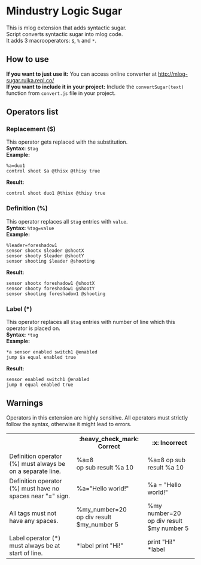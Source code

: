 # Mindustry Logic Sugar

This is mlog extension that adds syntactic sugar.  
Script converts syntactic sugar into mlog code.  
It adds 3 macrooperators: `$`, `%` and `*`.  

## How to use

**If you want to just use it:** You can access online converter at http://mlog-sugar.ruika.repl.co/  
**If you want to include it in your project:** Include the `convertSugar(text)` function from `convert.js` file in your project.  

## Operators list

### Replacement ($)

This operator gets replaced with the substitution.  
**Syntax:** `$tag`  
**Example:**
```
%a=duo1
control shoot $a @thisx @thisy true
```
**Result:**
```
control shoot duo1 @thisx @thisy true
```

### Definition (%)

This operator replaces all `$tag` entries with `value`.  
**Syntax:** `%tag=value`  
**Example:**
```
%leader=foreshadow1
sensor shootx $leader @shootX
sensor shooty $leader @shootY
sensor shooting $leader @shooting
```
**Result:**
```
sensor shootx foreshadow1 @shootX
sensor shooty foreshadow1 @shootY
sensor shooting foreshadow1 @shooting
```

### Label (*)

This operator replaces all `$tag` entries with number of line which this operator is placed on.  
**Syntax:** `*tag`  
**Example:**
```
*a sensor enabled switch1 @enabled
jump $a equal enabled true
```
**Result:**
```
sensor enabled switch1 @enabled
jump 0 equal enabled true
```

## Warnings
Operators in this extension are highly sensitive. All operators must strictly follow the syntax, otherwise it might lead to errors.

<table>
  <tr>
    <th></th>
    <th>:heavy_check_mark: Correct</th>
    <th>:x: Incorrect</th>
  </tr>
  <tr>
    <td>Definition operator (%) must always be on a separate line.</td>
    <td>%a=8<br>op sub result %a 10</td>
    <td>%a=8 op sub result %a 10</td>
  </tr>
  <tr>
    <td>Definition operator (%) must have no spaces near "=" sign.</td>
    <td>%a="Hello world!"</td>
    <td>%a = "Hello world!"</td>
  </tr>
  <tr>
    <td>All tags must not have any spaces.</td>
    <td>%my_number=20<br>op div result $my_number 5</td>
    <td>%my number=20<br>op div result $my number 5</td>
  </tr>
  <tr>
    <td>Label operator (*) must always be at start of line.</td>
    <td>*label print "Hi!"</td>
    <td>print "Hi!" *label</td>
  </tr>
</table>
